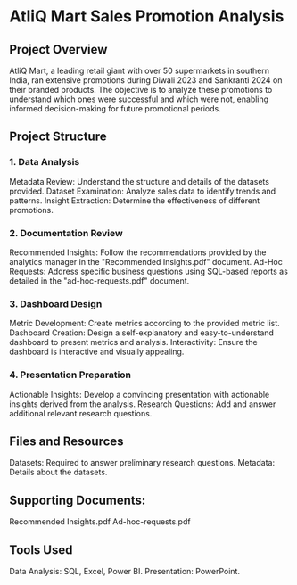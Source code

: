 
# AtliQ Mart Sales Promotion Analysis

## Project Overview
AtliQ Mart, a leading retail giant with over 50 supermarkets in southern India, ran extensive promotions during Diwali 2023 and Sankranti 2024 on their branded products. The objective is to analyze these promotions to understand which ones were successful and which were not, enabling informed decision-making for future promotional periods.

## Project Structure
### 1. Data Analysis
Metadata Review: Understand the structure and details of the datasets provided.
Dataset Examination: Analyze sales data to identify trends and patterns.
Insight Extraction: Determine the effectiveness of different promotions.

### 2. Documentation Review
Recommended Insights: Follow the recommendations provided by the analytics manager in the "Recommended Insights.pdf" document.
Ad-Hoc Requests: Address specific business questions using SQL-based reports as detailed in the "ad-hoc-requests.pdf" document.

### 3. Dashboard Design
Metric Development: Create metrics according to the provided metric list.
Dashboard Creation: Design a self-explanatory and easy-to-understand dashboard to present metrics and analysis.
Interactivity: Ensure the dashboard is interactive and visually appealing.

### 4. Presentation Preparation
Actionable Insights: Develop a convincing presentation with actionable insights derived from the analysis.
Research Questions: Add and answer additional relevant research questions.

## Files and Resources
Datasets: Required to answer preliminary research questions.
Metadata: Details about the datasets.

## Supporting Documents:
Recommended Insights.pdf
Ad-hoc-requests.pdf

## Tools Used
Data Analysis: SQL, Excel, Power BI.
Presentation: PowerPoint.
